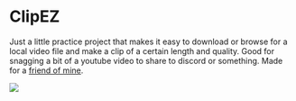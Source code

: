 # ClipEZ

Just a little practice project that makes it easy to download or browse for a local video file and make a clip of a certain length and quality. Good for snagging a bit of a youtube video to share to discord or something. Made for a [friend of mine](https://github.com/ragnarok9x).

![](https://i.imgur.com/EXMmWTf.png)
